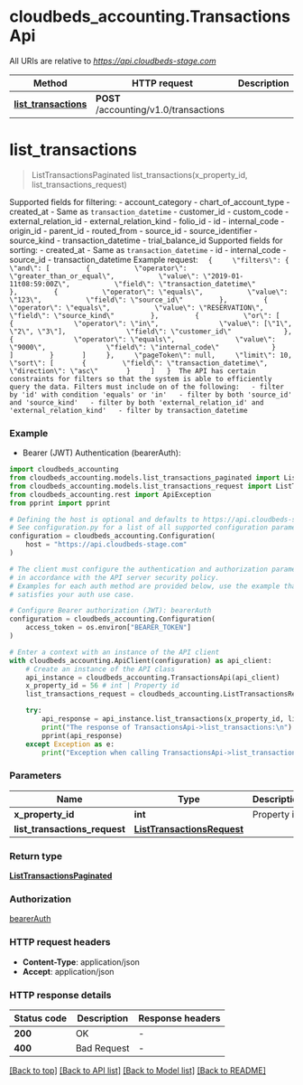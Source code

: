 # cloudbeds_accounting.TransactionsApi

All URIs are relative to *https://api.cloudbeds-stage.com*

Method | HTTP request | Description
------------- | ------------- | -------------
[**list_transactions**](TransactionsApi.md#list_transactions) | **POST** /accounting/v1.0/transactions | 


# **list_transactions**
> ListTransactionsPaginated list_transactions(x_property_id, list_transactions_request)



Supported fields for filtering:   - account_category   - chart_of_account_type   - created_at - Same as `transaction_datetime`   - customer_id   - custom_code   - external_relation_id   - external_relation_kind   - folio_id   - id   - internal_code   - origin_id   - parent_id   - routed_from   - source_id   - source_identifier   - source_kind   - transaction_datetime   - trial_balance_id  Supported fields for sorting:   - created_at - Same as `transaction_datetime`   - id   - internal_code   - source_id   - transaction_datetime  Example request: ```   {     \"filters\": {       \"and\": [         {           \"operator\": \"greater_than_or_equal\",           \"value\": \"2019-01-11t08:59:00Z\",           \"field\": \"transaction_datetime\"         },         {           \"operator\": \"equals\",           \"value\": \"123\",           \"field\": \"source_id\"         },         {           \"operator\": \"equals\",           \"value\": \"RESERVATION\",           \"field\": \"source_kind\"         },         {           \"or\": [             {               \"operator\": \"in\",               \"value\": [\"1\", \"2\", \"3\"],               \"field\": \"customer_id\"             },             {               \"operator\": \"equals\",               \"value\": \"9000\",               \"field\": \"internal_code\"             }           ]         }       ]     },     \"pageToken\": null,     \"limit\": 10,     \"sort\": [       {         \"field\": \"transaction_datetime\",         \"direction\": \"asc\"       }     ]   }  The API has certain constraints for filters so that the system is able to efficiently query the data. Filters must include on of the following:   - filter by 'id' with condition 'equals' or 'in'   - filter by both 'source_id' and 'source_kind'   - filter by both 'external_relation_id' and 'external_relation_kind'   - filter by transaction_datetime ``` 

### Example

* Bearer (JWT) Authentication (bearerAuth):

```python
import cloudbeds_accounting
from cloudbeds_accounting.models.list_transactions_paginated import ListTransactionsPaginated
from cloudbeds_accounting.models.list_transactions_request import ListTransactionsRequest
from cloudbeds_accounting.rest import ApiException
from pprint import pprint

# Defining the host is optional and defaults to https://api.cloudbeds-stage.com
# See configuration.py for a list of all supported configuration parameters.
configuration = cloudbeds_accounting.Configuration(
    host = "https://api.cloudbeds-stage.com"
)

# The client must configure the authentication and authorization parameters
# in accordance with the API server security policy.
# Examples for each auth method are provided below, use the example that
# satisfies your auth use case.

# Configure Bearer authorization (JWT): bearerAuth
configuration = cloudbeds_accounting.Configuration(
    access_token = os.environ["BEARER_TOKEN"]
)

# Enter a context with an instance of the API client
with cloudbeds_accounting.ApiClient(configuration) as api_client:
    # Create an instance of the API class
    api_instance = cloudbeds_accounting.TransactionsApi(api_client)
    x_property_id = 56 # int | Property id
    list_transactions_request = cloudbeds_accounting.ListTransactionsRequest() # ListTransactionsRequest | 

    try:
        api_response = api_instance.list_transactions(x_property_id, list_transactions_request)
        print("The response of TransactionsApi->list_transactions:\n")
        pprint(api_response)
    except Exception as e:
        print("Exception when calling TransactionsApi->list_transactions: %s\n" % e)
```



### Parameters


Name | Type | Description  | Notes
------------- | ------------- | ------------- | -------------
 **x_property_id** | **int**| Property id | 
 **list_transactions_request** | [**ListTransactionsRequest**](ListTransactionsRequest.md)|  | 

### Return type

[**ListTransactionsPaginated**](ListTransactionsPaginated.md)

### Authorization

[bearerAuth](../README.md#bearerAuth)

### HTTP request headers

 - **Content-Type**: application/json
 - **Accept**: application/json

### HTTP response details

| Status code | Description | Response headers |
|-------------|-------------|------------------|
**200** | OK |  -  |
**400** | Bad Request |  -  |

[[Back to top]](#) [[Back to API list]](../README.md#documentation-for-api-endpoints) [[Back to Model list]](../README.md#documentation-for-models) [[Back to README]](../README.md)

